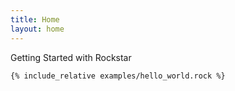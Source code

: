 ```yaml
---
title: Home
layout: home
---
```

Getting Started with Rockstar

```rockstar
{% include_relative examples/hello_world.rock %}
```
